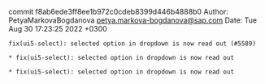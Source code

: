 commit f8ab6ede3ff8ee1b972c0cdeb8399d446b4888b0
Author: PetyaMarkovaBogdanova <petya.markova-bogdanova@sap.com>
Date:   Tue Aug 30 17:23:25 2022 +0300

    fix(ui5-select): selected option in dropdown is now read out (#5589)
    
    * fix(ui5-select): selected option in dropdown is now read out
    
    * fix(ui5-select): selected option in dropdown is now read out
